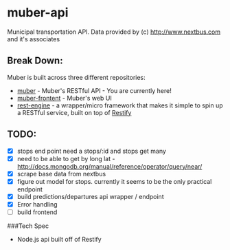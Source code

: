 # muber-api
Municipal transportation API. Data provided by (c) http://www.nextbus.com and it's associates

## Break Down:
Muber is built across three different repositories:

* [muber](https://github.com/t4ks/muber) - Muber's RESTful API - You are currently here!
* [muber-frontent]() - Muber's web UI
* [rest-engine](https://github.com/t4ks/rest-engine) - a wrapper/micro framework that makes it simple to spin up a RESTful service,
    built on top of [Restify](https://www.npmjs.com/package/restify)

## TODO:
 * [X] stops end point need a stops/:id and stops get many
 * [X] need to be able to get by long lat -http://docs.mongodb.org/manual/reference/operator/query/near/
 * [X] scrape base data from nextbus
 * [X] figure out model for stops. currently it seems to be the only practical endpoint
 * [X] build predictions/departures api wrapper / endpoint
 * [X] Error handling
 * [ ] build frontend

###Tech Spec
* Node.js api built off of Restify
